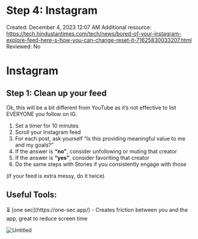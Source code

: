 # Step 4: Instagram

Created: December 4, 2023 12:07 AM
Additional resource: https://tech.hindustantimes.com/tech/news/bored-of-your-instagram-explore-feed-here-s-how-you-can-change-reset-it-71625830033207.html
Reviewed: No

# Instagram

## **Step 1: Clean up your feed**

Ok, this will be a bit different from YouTube as it’s not effective to list EVERYONE you follow on IG.

1. Set a timer for 10 minutes
2. Scroll your Instagram feed
3. For each post, ask yourself “Is this providing meaningful value to me and my goals?”
4. If the answer is **“no”**, consider unfollowing or muting that creator
5. If the answer is **“yes”**, consider favoriting that creator
6. Do the same steps with Stories if you consistently engage with those

(if your feed is extra messy, do it twice)

## Useful Tools:

<aside>
⏳ [one sec](https://one-sec.app/) - Creates friction between you and the app, great to reduce screen time

</aside>

![Untitled](Step%204%20Instagram%2083a3b41c6e6f4721b3581dd95e0a6a5c/Untitled.png)
